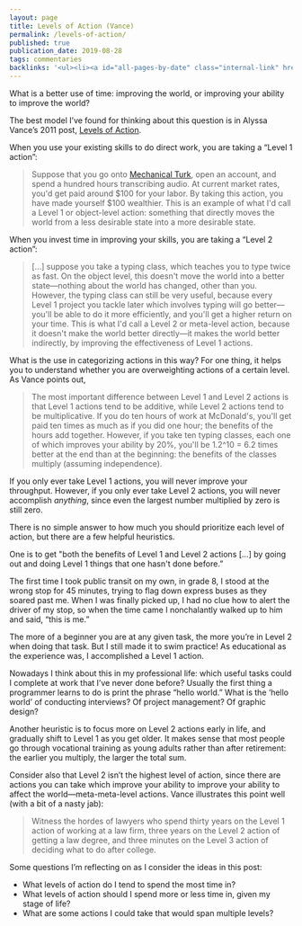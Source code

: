 ```yaml
---
layout: page
title: Levels of Action (Vance)
permalink: /levels-of-action/
published: true
publication_date: 2019-08-28
tags: commentaries
backlinks: '<ul><li><a id="all-pages-by-date" class="internal-link" href="/all-pages-by-date/">All pages by date</a></li><li><a id="commentaries" class="internal-link" href="/commentaries/">Commentaries</a></li></ul>'
---
```


What is a better use of time: improving the world, or improving your ability to improve the world?

The best model I’ve found for thinking about this question is in Alyssa Vance’s 2011 post, [Levels of Action](https://www.lesswrong.com/posts/guDcrPqLsnhEjrPZj/levels-of-action).

When you use your existing skills to do direct work, you are taking a “Level 1 action”:

> Suppose that you go onto [Mechanical Turk](http://mturk.amazon.com/), open an account, and spend a hundred hours transcribing audio. At current market rates, you'd get paid around \$100 for your labor. By taking this action, you have made yourself ​\$100 wealthier. This is an example of what I'd call a Level 1 or object-level action: something that directly moves the world from a less desirable state into a more desirable state.

When you invest time in improving your skills, you are taking a “Level 2 action”:

> […] suppose you take a typing class, which teaches you to type twice as fast. On the object level, this doesn't move the world into a better state—nothing about the world has changed, other than you. However, the typing class can still be very useful, because every Level 1 project you tackle later which involves typing will go better—you'll be able to do it more efficiently, and you'll get a higher return on your time. This is what I'd call a Level 2 or meta-level action, because it doesn't make the world better directly—it makes the world better indirectly, by improving the effectiveness of Level 1 actions.

What is the use in categorizing actions in this way? For one thing, it helps you to understand whether you are overweighting actions of a certain level. As Vance points out,

> The most important difference between Level 1 and Level 2 actions is that Level 1 actions tend to be additive, while Level 2 actions tend to be multiplicative. If you do ten hours of work at McDonald's, you'll get paid ten times as much as if you did one hour; the benefits of the hours add together. However, if you take ten typing classes, each one of which improves your ability by 20%, you'll be 1.2^10 = 6.2 times better at the end than at the beginning: the benefits of the classes multiply (assuming independence).

If you only ever take Level 1 actions, you will never improve your throughput. However, if you only ever take Level 2 actions, you will never accomplish *anything*, since even the largest number multiplied by zero is still zero.

There is no simple answer to how much you should prioritize each level of action, but there are a few helpful heuristics.

One is to get "both the benefits of Level 1 and Level 2 actions […] by going out and doing Level 1 things that one hasn't done before.” 

The first time I took public transit on my own, in grade 8, I stood at the wrong stop for 45 minutes, trying to flag down express buses as they soared past me. When I was finally picked up, I had no clue how to alert the driver of my stop, so when the time came I nonchalantly walked up to him and said, “this is me.”

The more of a beginner you are at any given task, the more you’re in Level 2 when doing that task. But I still made it to swim practice! As educational as the experience was, I accomplished a Level 1 action.

Nowadays I think about this in my professional life: which useful tasks could I complete at work that I’ve never done before? Usually the first thing a programmer learns to do is print the phrase “hello world.” What is the ‘hello world’ of conducting interviews? Of project management? Of graphic design?

Another heuristic is to focus more on Level 2 actions early in life, and gradually shift to Level 1 as you get older. It makes sense that most people go through vocational training as young adults rather than after retirement: the earlier you multiply, the larger the total sum.

Consider also that Level 2 isn’t the highest level of action, since there are actions you can take which improve your ability to improve your ability to affect the world—meta-meta-level actions. Vance illustrates this point well (with a bit of a nasty jab):

> Witness the hordes of lawyers who spend thirty years on the Level 1 action of working at a law firm, three years on the Level 2 action of getting a law degree, and three minutes on the Level 3 action of deciding what to do after college.

Some questions I’m reflecting on as I consider the ideas in this post:

- What levels of action do I tend to spend the most time in?
- What levels of action should I spend more or less time in, given my stage of life?
- What are some actions I could take that would span multiple levels?